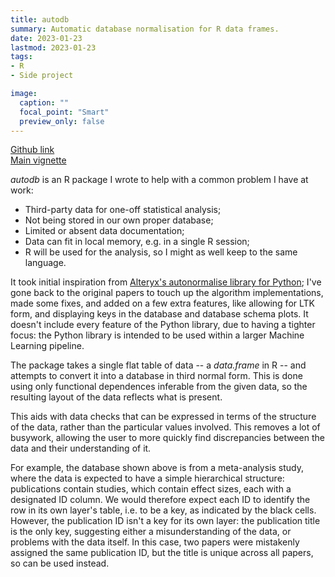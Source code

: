 ```yaml
---
title: autodb
summary: Automatic database normalisation for R data frames.
date: 2023-01-23
lastmod: 2023-01-23
tags:
- R
- Side project

image:
  caption: ""
  focal_point: "Smart"
  preview_only: false
---
```


[Github link](https://github.com/CharnelMouse/autodb)\
[Main vignette](/autodb/autodb.html)

*autodb* is an R package I wrote to help with a common problem I have at work:

- Third-party data for one-off statistical analysis;
- Not being stored in our own proper database;
- Limited or absent data documentation;
- Data can fit in local memory, e.g. in a single R session;
- R will be used for the analysis, so I might as well keep to the same language.

It took initial inspiration from [Alteryx's autonormalise library for Python](https://github.com/alteryx/autonormalize); I've gone back to the original papers to touch up the algorithm implementations, made some fixes, and added on a few extra features, like allowing for LTK form, and displaying keys in the database and database schema plots. It doesn't include every feature of the Python library, due to having a tighter focus: the Python library is intended to be used within a larger Machine Learning pipeline.

The package takes a single flat table of data -- a *data.frame* in R -- and attempts to convert it into a database in third normal form. This is done using only functional dependences inferable from the given data, so the resulting layout of the data reflects what is present.

This aids with data checks that can be expressed in terms of the structure of the data, rather than the particular values involved. This removes a lot of busywork, allowing the user to more quickly find discrepancies between the data and their understanding of it.

For example, the database shown above is from a meta-analysis study, where the data is expected to have a simple hierarchical structure: publications contain studies, which contain effect sizes, each with a designated ID column. We would therefore expect each ID to identify the row in its own layer's table, i.e. to be a key, as indicated by the black cells. However, the publication ID isn't a key for its own layer: the publication title is the only key, suggesting either a misunderstanding of the data, or problems with the data itself. In this case, two papers were mistakenly assigned the same publication ID, but the title is unique across all papers, so can be used instead.
